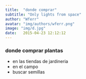 ```yaml
---
title:  "donde comprar"
subtitle: "Only lights from space"
author: "Wferr"
avatar: "img/authors/wferr.png"
image: "img/d.jpg"
date:   2015-04-23 12:12:12
---
```


### donde comprar plantas
- en las tiendas de jardineria
- en el campo 
- buscar semillas